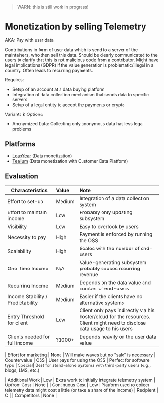 > WARN: this is still work in progress!

# Monetization by selling Telemetry
AKA: Pay with user data

Contributions in form of user data which is send to a server of the maintainers, who then sell this data. Should be clearly communicated to the users to clarify that this is not malicious code from a contributor. Might have legal implications (GDPR) if the value generation is problematic/illegal in a country. Often leads to recurring payments.

Requires:
* Setup of an account at a data buying platform
* Integration of data collection mechanism that sends data to specific servers
* Setup of a legal entity to accept the payments or crypto

Variants & Options:
* Anonymized Data: Collecting only anonymous data has less legal problems

## Platforms
* [LeapYear](https://leapyear.io/data-monetization/) (Data monetization)
* [Tealium](https://tealium.com/lp/monetize-customer-data/) (Data monetization with Customer Data Platform)

## Evaluation

| Characteristics                   | Value  | Note |
| --------------------------------- |:------ |:---- |
| Effort to set-up                  | Medium | Integration of a data collection system
| Effort to maintain income         | Low    | Probably only updating subsystem
| Visibility                        | Low    | Easy to overlook by users
| Necessity to pay                  | High   | Payment is enforced by running the OSS
| Scalability                       | High   | Scales with the number of end-users
| One-time Income                   | N/A    | Value-generating subsystem probably causes recurring revenue
| Recurring Income                  | Medium | Depends on the data value and number of end-users
| Income Stability / Predictability | Medium | Easier if the clients have no alternative systems
| Entry Threshold for client        | Low    | Client only pays indirectly via his hoster/cloud for the resources. Client might need to disclose data usage to his users
| Clients needed for full income    | ?1000+ | Depends heavily on the user data value

| Effort for marketing              | None   | Will make waves but no "sale" is necessary
| Countervalue                      | OSS    | User pays for using the OSS
| Perfect for software type         | Special| Best for stand-alone systems with third-party users (e.g., blogs, LMS, etc.)

| Additional Work                   | Low    | Extra work to initially integrate telemetry system
| Upfront Cost                      | None   | 
| Continuous Cost                   | Low    | Platform used to collect telemetry data might cost a little (or take a share of the income)
| Recipient                         | C      | 
| Competitors                       | None   | 

